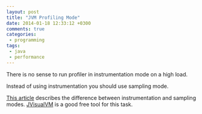 ```yaml
---
layout: post
title: "JVM Profiling Mode"
date: 2014-01-18 12:33:12 +0300
comments: true
categories:
 - programming
tags:
 - java
 - performance
---
```


There is no sense to run profiler in instrumentation mode on a high load.

Instead of using instrumentation you should use sampling mode. 

[This article][article] describes the difference between instrumentation and sampling modes.
[JVisualVM][jvisualvm] is a good free tool for this task.

[article]: https://blog.codecentric.de/en/2011/10/measure-java-performance-sampling-or-instrumentation/ "Measure Java Performance – Sampling or Instrumentation?"
[jvisualvm]: http://docs.oracle.com/javase/6/docs/technotes/tools/share/jvisualvm.html "jvisualvm - Java Virtual Machine Monitoring, Troubleshooting, and Profiling Tool"
